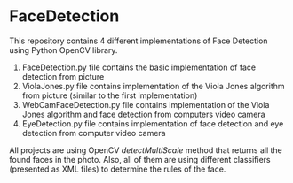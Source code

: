 # FaceDetection

This repository contains 4 different implementations of Face Detection using Python OpenCV library.

1. FaceDetection.py file contains the basic implementation of face detection from picture
2. ViolaJones.py file contains implementation of the Viola Jones algorithm from picture (similar to the first implementation)
3. WebCamFaceDetection.py file contains implementation of the Viola Jones algorithm and face detection from computers video camera
4. EyeDetection.py file contains implementation of face detection and eye detection from computer video camera

All projects are using OpenCV *detectMultiScale* method that returns all the found faces in the photo. Also, all of them are using different classifiers (presented as XML files) to determine the rules of the face.
